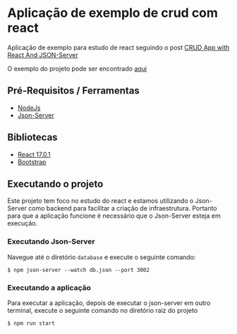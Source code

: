 # Aplicação de exemplo de crud com react
Aplicação de exemplo para estudo de react seguindo o post [CRUD App with React And JSON-Server](https://medium.com/weekly-webtips/use-react-with-json-server-and-create-simple-crud-app-b2bf58cd4558)

O exemplo do projeto pode ser encontrado [aqui](https://codesandbox.io/s/react-using-json-server-3uupl)

## Pré-Requisitos / Ferramentas
- [NodeJs](https://nodejs.org/en/download/)
- [Json-Server](https://github.com/typicode/json-server)

## Bibliotecas
- [React 17.0.1](https://reactjs.org/)
- [Bootstrap](https://getbootstrap.com/)

## Executando o projeto
Este projeto tem foco no estudo do react e estamos utilizando o Json-Server como backend para facilitar a criação de infraestrutura. Portanto para que a aplicação funcione é necessário que o Json-Server esteja em execução. 

### Executando Json-Server
Navegue até o diretório `database` e execute o seguinte comando:
```
$ npm json-server --watch db.json --port 3002
```

### Executando a aplicação
Para executar a aplicação, depois de executar o json-server em outro terminal, execute o seguinte comando no diretório raiz do projeto
```
$ npm run start
```
